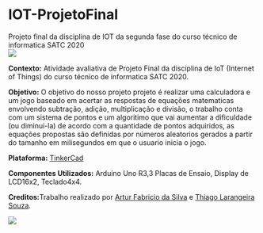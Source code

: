 # IOT-ProjetoFinal
Projeto final da disciplina de IOT da segunda fase do curso técnico de informatica SATC 2020  
![](https://www1.satc.edu.br/portais/acesso/public/assets/img/logoSatc.png)

<b>Contexto:</b> Atividade avaliativa de Projeto Final da disciplina de IoT (Internet of Things) do curso técnico de informatica SATC 2020.

<b>Objetivo:</b> O objetivo do nosso projeto projeto é realizar uma calculadora e um jogo baseado em acertar as respostas de equações matematicas envolvendo subtração, adição, multiplicação e divisão, o trabalho conta com um sistema de pontos e um algoritimo que vai aumentar a dificuldade (ou diminui-la) de acordo com a quantidade de pontos adquiridos, as equações propostas são definidas por números aleatorios gerados a partir do tamanho em milisegundos em que o usuario inicia o jogo.

<b>Plataforma:</b> [TinkerCad](https://www.tinkercad.com)

<b>Componentes Utilizados:</b> Arduino Uno R3,3 Placas de Ensaio, Display de LCD16x2, Teclado4x4.

<b>Creditos:</b>Trabalho realizado por [Artur Fabricio da Silva](https://github.com/arturfabriciohahaedgy) e [Thiago Larangeira Souza](https://github.com/baconzitus).

<img src="https://media.discordapp.net/attachments/697125421095059496/783022261568798730/trabalho_final_2020-11-30.png?width=1442&height=670"> 
